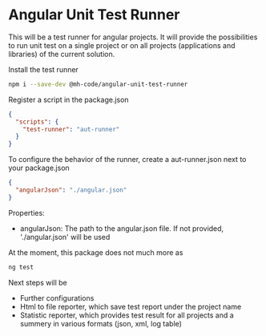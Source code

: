 # Angular Unit Test Runner

This will be a test runner for angular projects.
It will provide the possibilities to run unit test on a single project or on all projects (applications and libraries) of the current solution.

Install the test runner
```bash
npm i --save-dev @mh-code/angular-unit-test-runner
```

Register a script in the package.json

```json
{
  "scripts": {
    "test-runner": "aut-runner"
  }
}
```

To configure the behavior of the runner, create a aut-runner.json next to your package.json
```json
{
  "angularJson": "./angular.json"
}
```
Properties:
- angularJson: The path to the angular.json file. If not provided, './angular.json' will be used


At the moment, this package does not much more as 
```bash
ng test
```
Next steps will be
- Further configurations
- Html to file reporter, which save test report under the project name
- Statistic reporter, which provides test result for all projects and a summery in various formats (json, xml, log table)